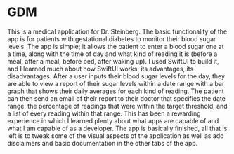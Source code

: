 # GDM

This is a medical application for Dr. Steinberg. The basic functionality of the app is for patients with
gestational diabetes to monitor their blood sugar levels. The app is simple; it allows the patient to enter
a blood sugar one at a time, along with the time of day and what kind of reading it is (before a meal,
after a meal, before bed, after waking up). I used SwiftUI to build it, and I learned much about how SwiftUI
works, its advantages, its disadvantages.
After a user inputs their blood sugar levels for the day, they are able to view a report of their sugar
levels within a date range with a bar graph that shows their daily averages for each kind of reading. The
patient can then send an email of their report to their doctor that specifies the date range, the percentage
of readings that were within the target threshold, and a list of every reading within that range.
This has been a rewarding experience in which I learned plenty about what apps are capable of and what I am
capable of as a developer. The app is basically finished, all that is left is to tweak some of the visual
aspects of the application as well as add disclaimers and basic documentation in the other tabs of the
app.
